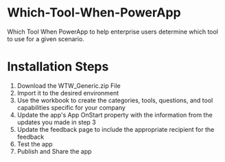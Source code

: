 # Which-Tool-When-PowerApp
Which Tool When PowerApp to help enterprise users determine which tool to use for a given scenario.

# Installation Steps
1. Download the WTW_Generic.zip File
2. Import it to the desired environment
3. Use the workbook to create the categories, tools, questions, and tool capabilities specific for your company
4. Update the app's App OnStart property with the information from the updates you made in step 3
5. Update the feedback page to include the appropriate recipient for the feedback
6. Test the app
7. Publish and Share the app
